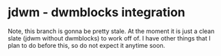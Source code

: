 # jdwm - dwmblocks integration

Note, this branch is gonna be pretty stale. At the moment it is just a clean slate (jdwm without dwmblocks) to work off of. I have other things that I plan to do before this, so do not expect it anytime soon.

